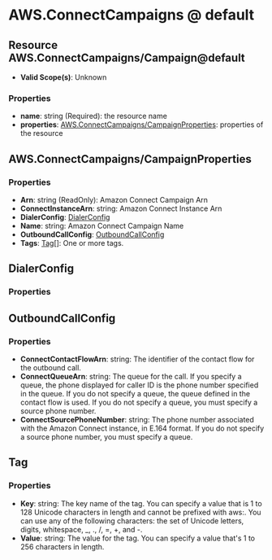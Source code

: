 # AWS.ConnectCampaigns @ default

## Resource AWS.ConnectCampaigns/Campaign@default
* **Valid Scope(s)**: Unknown
### Properties
* **name**: string (Required): the resource name
* **properties**: [AWS.ConnectCampaigns/CampaignProperties](#awsconnectcampaignscampaignproperties): properties of the resource

## AWS.ConnectCampaigns/CampaignProperties
### Properties
* **Arn**: string (ReadOnly): Amazon Connect Campaign Arn
* **ConnectInstanceArn**: string: Amazon Connect Instance Arn
* **DialerConfig**: [DialerConfig](#dialerconfig)
* **Name**: string: Amazon Connect Campaign Name
* **OutboundCallConfig**: [OutboundCallConfig](#outboundcallconfig)
* **Tags**: [Tag](#tag)[]: One or more tags.

## DialerConfig
### Properties

## OutboundCallConfig
### Properties
* **ConnectContactFlowArn**: string: The identifier of the contact flow for the outbound call.
* **ConnectQueueArn**: string: The queue for the call. If you specify a queue, the phone displayed for caller ID is the phone number specified in the queue. If you do not specify a queue, the queue defined in the contact flow is used. If you do not specify a queue, you must specify a source phone number.
* **ConnectSourcePhoneNumber**: string: The phone number associated with the Amazon Connect instance, in E.164 format. If you do not specify a source phone number, you must specify a queue.

## Tag
### Properties
* **Key**: string: The key name of the tag. You can specify a value that is 1 to 128 Unicode characters in length and cannot be prefixed with aws:. You can use any of the following characters: the set of Unicode letters, digits, whitespace, _, ., /, =, +, and -. 
* **Value**: string: The value for the tag. You can specify a value that's 1 to 256 characters in length.


